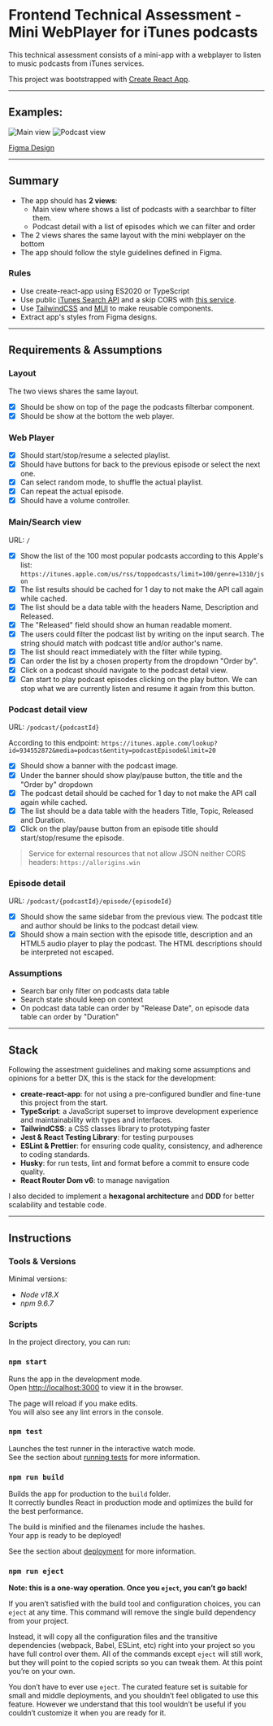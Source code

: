 # Frontend Technical Assessment - Mini WebPlayer for iTunes podcasts

This technical assessment consists of a mini-app with a webplayer to listen to music podcasts from iTunes services.

This project was bootstrapped with [Create React App](https://github.com/facebook/create-react-app).

---

## Examples:

![Main view](./docs/images/main-view.png)
![Podcast view](./docs/images/podcast-view.png)

[Figma Design](<https://www.figma.com/file/bDI2O5GkLkOOx9Ne2khVBW/Free-Podcast-Player-Web-Design-(Community)>)

---

## Summary

- The app should has **2 views**:
  - Main view where shows a list of podcasts with a searchbar to filter them.
  - Podcast detail with a list of episodes which we can filter and order
- The 2 views shares the same layout with the mini webplayer on the bottom
- The app should follow the style guidelines defined in Figma.

### Rules

- Use create-react-app using ES2020 or TypeScript
- Use public [iTunes Search API](https://developer.apple.com/library/archive/documentation/AudioVideo/Conceptual/iTuneSearchAPI/index.html#//apple_ref/doc/uid/TP40017632-CH3-SW1) and a skip CORS with [this service](https://allorigins.win/).
- Use [TailwindCSS](https://tailwindcss.com/) and [MUI](https://mui.com/) to make reusable components.
- Extract app's styles from Figma designs.

---

## Requirements & Assumptions

### Layout

The two views shares the same layout.

- [x] Should be show on top of the page the podcasts filterbar component.
- [x] Should be show at the bottom the web player.

### Web Player

- [x] Should start/stop/resume a selected playlist.
- [x] Should have buttons for back to the previous episode or select the next one.
- [x] Can select random mode, to shuffle the actual playlist.
- [x] Can repeat the actual episode.
- [x] Should have a volume controller.

### Main/Search view

URL: `/`

- [x] Show the list of the 100 most popular podcasts according to this Apple's list:
      `https://itunes.apple.com/us/rss/toppodcasts/limit=100/genre=1310/json`
- [x] The list results should be cached for 1 day to not make the API call again while cached.
- [x] The list should be a data table with the headers Name, Description and Released.
- [x] The "Released" field should show an human readable moment.
- [x] The users could filter the podcast list by writing on the input search. The string should match with podcast title and/or author's name.
- [x] The list should react immediately with the filter while typing.
- [x] Can order the list by a chosen property from the dropdown "Order by".
- [x] Click on a podcast should navigate to the podcast detail view.
- [x] Can start to play podcast episodes clicking on the play button. We can stop what we are currently listen and resume it again from this button.

### Podcast detail view

URL: `/podcast/{podcastId}`

According to this endpoint:
`https://itunes.apple.com/lookup?id=934552872&media=podcast&entity=podcastEpisode&limit=20`

- [x] Should show a banner with the podcast image.
- [x] Under the banner should show play/pause button, the title and the "Order by" dropdown
- [x] The podcast detail should be cached for 1 day to not make the API call again while cached.
- [x] The list should be a data table with the headers Title, Topic, Released and Duration.
- [x] Click on the play/pause button from an episode title should start/stop/resume the episode.

> Service for external resources that not allow JSON neither CORS headers: `https://allorigins.win`

### Episode detail

URL: `/podcast/{podcastId}/episode/{episodeId}`

- [x] Should show the same sidebar from the previous view. The podcast title and author should be links to the podcast detail view.
- [x] Should show a main section with the episode title, description and an HTML5 audio player to play the podcast. The HTML descriptions should be interpreted not escaped.

### Assumptions

- Search bar only filter on podcasts data table
- Search state should keep on context
- On podcast data table can order by "Release Date", on episode data table can order by "Duration"

---

## Stack

Following the assestment guidelines and making some assumptions and opinions for a better DX, this is the stack for the development:

- **create-react-app**: for not using a pre-configured bundler and fine-tune this project from the start.
- **TypeScript**: a JavaScript superset to improve development experience and maintainability with types and interfaces.
- **TailwindCSS**: a CSS classes library to prototyping faster
- **Jest & React Testing Library**: for testing purpouses
- **ESLint & Prettier**: for ensuring code quality, consistency, and adherence to coding standards.
- **Husky**: for run tests, lint and format before a commit to ensure code quality.
- **React Router Dom v6**: to manage navigation

I also decided to implement a **hexagonal architecture** and **DDD** for better scalability and testable code.

---

## Instructions

### Tools & Versions

Minimal versions:

- _Node v18.X_
- _npm 9.6.7_

### Scripts

In the project directory, you can run:

### `npm start`

Runs the app in the development mode.\
Open [http://localhost:3000](http://localhost:3000) to view it in the browser.

The page will reload if you make edits.\
You will also see any lint errors in the console.

### `npm test`

Launches the test runner in the interactive watch mode.\
See the section about [running tests](https://facebook.github.io/create-react-app/docs/running-tests) for more information.

### `npm run build`

Builds the app for production to the `build` folder.\
It correctly bundles React in production mode and optimizes the build for the best performance.

The build is minified and the filenames include the hashes.\
Your app is ready to be deployed!

See the section about [deployment](https://facebook.github.io/create-react-app/docs/deployment) for more information.

### `npm run eject`

**Note: this is a one-way operation. Once you `eject`, you can’t go back!**

If you aren’t satisfied with the build tool and configuration choices, you can `eject` at any time. This command will remove the single build dependency from your project.

Instead, it will copy all the configuration files and the transitive dependencies (webpack, Babel, ESLint, etc) right into your project so you have full control over them. All of the commands except `eject` will still work, but they will point to the copied scripts so you can tweak them. At this point you’re on your own.

You don’t have to ever use `eject`. The curated feature set is suitable for small and middle deployments, and you shouldn’t feel obligated to use this feature. However we understand that this tool wouldn’t be useful if you couldn’t customize it when you are ready for it.
